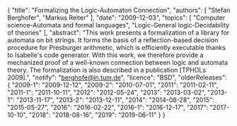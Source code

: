 {
    "title": "Formalizing the Logic-Automaton Connection",
    "authors": [
        "Stefan Berghofer",
        "Markus Reiter"
    ],
    "date": "2009-12-03",
    "topics": [
        "Computer science-Automata and formal languages",
        "Logic-General logic-Decidability of theories"
    ],
    "abstract": "This work presents a formalization of a library for automata on bit strings. It forms the basis of a reflection-based decision procedure for Presburger arithmetic, which is efficiently executable thanks to Isabelle's code generator. With this work, we therefore provide a mechanized proof of a well-known connection between logic and automata theory. The formalization is also described in a publication [TPHOLs 2009].",
    "notify": "berghofe@in.tum.de",
    "licence": "BSD",
    "olderReleases": {
        "2009-1": "2009-12-12",
        "2009-2": "2010-07-01",
        "2011": "2011-02-11",
        "2011-1": "2011-10-11",
        "2012": "2012-05-24",
        "2013": "2013-03-02",
        "2013-1": "2013-11-17",
        "2013-2": "2013-12-11",
        "2014": "2014-08-28",
        "2015": "2015-05-27",
        "2016": "2016-02-22",
        "2016-1": "2016-12-17",
        "2017": "2017-10-10",
        "2018": "2018-08-16",
        "2019": "2019-06-11"
    }
}